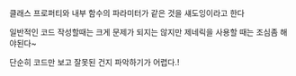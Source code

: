 클래스 프로퍼티와 내부 함수의 파라미터가 같은 것을 섀도잉이라고 한다

일반적인 코드 작성할때는 크게 문제가 되지는 않지만 제네릭을 사용할 때는 조심좀 해야된다~

단순히 코드만 보고 잘못된 건지 파악하기가 어렵다.!